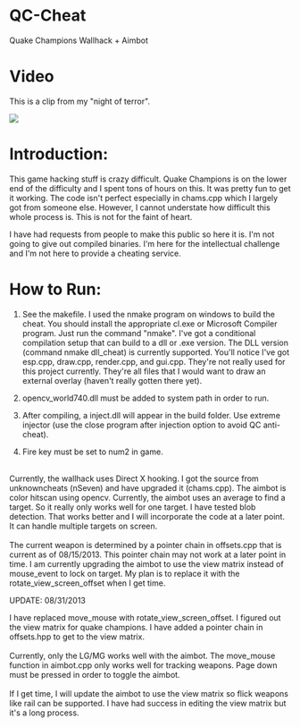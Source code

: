 # QC-Cheat
Quake Champions Wallhack + Aimbot

# Video

This is a clip from my "night of terror". 

![](https://github.com/dtomsig/QC-Cheat/blob/main/Sample%20Run.gif)

# Introduction:

This game hacking stuff is crazy difficult. Quake Champions is on the lower end of the difficulty and I spent tons of hours on this. It was pretty 
fun to get it working. The code isn't perfect especially in chams.cpp which I largely got from someone else. However, I cannot understate how difficult
this whole process is. This is not for the faint of heart.

I have had requests from people to make this public so here it is. I'm not going to give out compiled binaries. I'm here for the intellectual challenge
and I'm not here to provide a cheating service.



# How to Run:

1. See the makefile. I used the nmake program on windows to build the cheat. You should install the appropriate
   cl.exe or Microsoft Compiler program. Just run the command "nmake". I've got a conditional compilation setup that can build to
   a dll or .exe version. The DLL version (command nmake dll_cheat) is currently supported. You'll notice I've got esp.cpp, draw.cpp, render.cpp, and gui.cpp.
   They're not really used for this project currently. They're all files that I would want to draw an external overlay (haven't really gotten there yet).

2. opencv_world740.dll must be added to system path in order to run.

3. After compiling, a inject.dll will appear in the build folder. Use extreme injector (use the close program after injection option to avoid QC anti-cheat).

4. Fire key must be set to num2 in game. 

<br />
Currently, the wallhack uses Direct X hooking. I got the source from unknowncheats (nSeven) and have upgraded it (chams.cpp). The aimbot is color hitscan using opencv.
Currently, the aimbot uses an average to find a target.  So it really only works well for one target. I have tested blob detection. That works better and I will 
incorporate the code at a later point. It can handle multiple targets on screen.
<br />
<br />
The current weapon is determined by a pointer chain in offsets.cpp that is current as of 08/15/2013. This pointer chain may not work at a later point in time.
I am currently upgrading the aimbot to use the view matrix instead of mouse_event to lock on target.  My plan is to replace it with the
rotate_view_screen_offset when I get time.

UPDATE: 08/31/2013

I have replaced move_mouse with rotate_view_screen_offset. I figured out the view matrix for quake champions. I have added a pointer chain in offsets.hpp
to get to the view matrix.
<br />
<br />
Currently, only the LG/MG works well with the aimbot. The move_mouse function in 
aimbot.cpp only works well for tracking weapons. Page down must be pressed in order to toggle the aimbot. 
<br />
<br />
If I get time, I will update the aimbot to use the view matrix so flick weapons like rail can be supported. I have had success in editing the view matrix but
it's a long process. 



